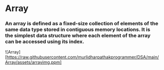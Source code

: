 # Array
### An array is defined as a **fixed-size** collection of elements of the **same data type** stored in **contiguous memory** locations. It is the simplest data structure where each element of the array can be accessed using its index.

![Array][https://raw.githubusercontent.com/murlidharpathakprogrammer/DSA/main/Array/assets/arrayimg.ppm]